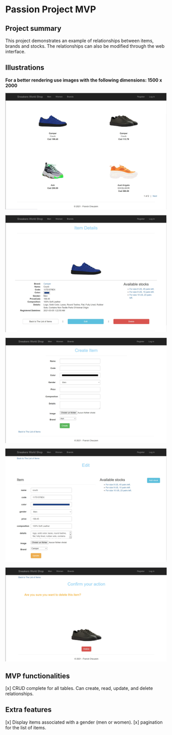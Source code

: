 # Passion Project MVP

## Project summary
This project demonstrates an example of relationships between items, brands and stocks. 
The relationships can also be modified through the web interface.

## Illustrations

**For a better rendering use images with the following dimensions: 1500 x 2000**

![image of list of items](./imgs/itemList.JPG)

![image of item details](./imgs/itemDetails.JPG)

![image of item creation](./imgs/itemCreate.JPG)

![image of item edition](./imgs/itemEdit.JPG)

![image of item deletion](./imgs/itemDelete.JPG)

## MVP functionalities
[x] CRUD complete for all tables. Can create, read, update, and delete relationships.

## Extra features
[x] Display items associated with a gender (men or women).
[x] pagination for the list of items.

